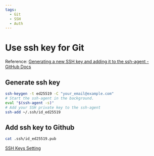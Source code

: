 ```yaml
---
tags:
  - Git
  - SSH
  - Auth
---
```


# Use ssh key for Git

Reference: [Generating a new SSH key and adding it to the ssh-agent - GitHub Docs](https://docs.github.com/en/github/authenticating-to-github/connecting-to-github-with-ssh/generating-a-new-ssh-key-and-adding-it-to-the-ssh-agent)

## Generate ssh key

```bash
ssh-keygen -t ed25519 -C "your_email@example.com"
# Start the ssh-agent in the background.
eval "$(ssh-agent -s)"
# Add your SSH private key to the ssh-agent
ssh-add ~/.ssh/id_ed25519
```

## Add ssh key to Github

```bash
cat .ssh/id_ed25519.pub
```

[SSH Keys Setting](https://github.com/settings/keys)
